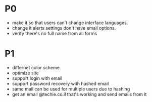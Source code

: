 # P0
- make it so that users can't change interface languages.
- change it alerts settings don't have email options.
- verify there's no full name from all forms

# P1
- differnet color scheme.
- optimize site
- support login with email
- support password recovery with hashed email
- same mail can be used for multiple users due to hashing
- get an email @techie.co.il that's working and send emails from it
